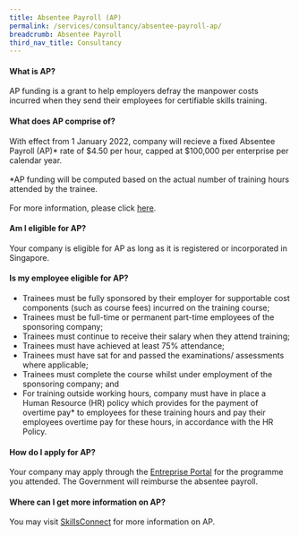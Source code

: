 ```yaml
---
title: Absentee Payroll (AP)
permalink: /services/consultancy/absentee-payroll-ap/
breadcrumb: Absentee Payroll
third_nav_title: Consultancy
---
```

<h4>What is AP?</h4>
<p>AP funding is a grant to help employers defray the manpower costs incurred when they send their employees for certifiable skills training.</p>

<h4>What does AP comprise of?</h4>
<p>With effect from 1 January 2022, company will recieve a fixed Absentee Payroll (AP)* rate of $4.50 per hour, capped at $100,000 per enterprise per calendar year. 
<br><br>
*AP funding will be computed based on the actual number of training hours attended by the trainee. 
<br><br> For more information,  please click <a href="https://www.myskillsfuture.gov.sg/content/portal/en/career-resources/career-resources/education-career-personal-development/skillsfuture-funding-changes.html">here</a>.

</p>

<h4>Am I eligible for AP?</h4>
<p>Your company is eligible for AP as long as it is registered or incorporated in Singapore.</p>

<h4>Is my employee eligible for AP?</h4>
<ul>
<li>Trainees must be fully sponsored by their employer for supportable cost components (such as course fees) incurred on the training course;</li>
<li>Trainees must be full-time or permanent part-time employees of the sponsoring company;</li>
<li>Trainees must continue to receive their salary when they attend training;</li>
<li>Trainees must have achieved at least 75% attendance;</li>
<li>Trainees must have sat for and passed the examinations/ assessments where applicable;</li>
<li>Trainees must complete the course whilst under employment of the sponsoring company; and</li>
<li>For training outside working hours, company must have in place a Human Resource (HR) policy which provides for the payment of overtime pay* to employees for these training hours and pay their employees overtime pay for these hours, in accordance with the HR Policy.</li>
  </ul>

<h4>How do I apply for AP?</h4>
<p>Your company may apply through the <a href="https://sfec.enterprisejobskills.gov.sg/Callbackhandler/Prelogin.aspx">Entreprise Portal</a> for the programme you attended. The Government will reimburse the absentee payroll.</p>

<h4>Where can I get more information on AP?</h4>
<p>You may visit <a href="https://www.skillsconnect.gov.sg/sop/portal/e-Services/For%20Employers/AbsenteePayroll.jsp">SkillsConnect</a> for more information on AP.</p>